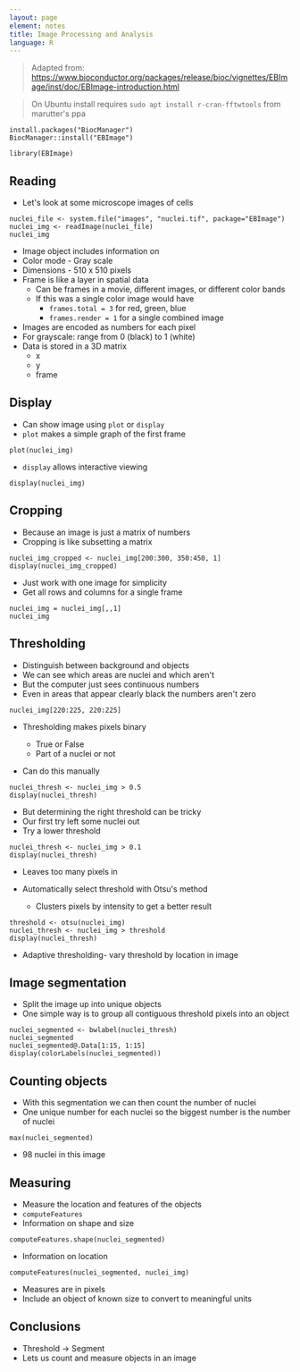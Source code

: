```yaml
---
layout: page
element: notes
title: Image Processing and Analysis
language: R
---
```


> Adapted from:
> https://www.bioconductor.org/packages/release/bioc/vignettes/EBImage/inst/doc/EBImage-introduction.html

> On Ubuntu install requires
> `sudo apt install r-cran-fftwtools`
> from marutter's ppa

```
install.packages("BiocManager")
BiocManager::install("EBImage")
```

```
library(EBImage)
```

## Reading

* Let's look at some microscope images of cells

```
nuclei_file <- system.file("images", "nuclei.tif", package="EBImage")
nuclei_img <- readImage(nuclei_file)
nuclei_img
```

* Image object includes information on
* Color mode - Gray scale
* Dimensions - 510 x 510 pixels
* Frame is like a layer in spatial data
    * Can be frames in a movie, different images, or different color bands
    * If this was a single color image would have
        * `frames.total = 3` for red, green, blue
        *  `frames.render = 1` for a single combined image
* Images are encoded as numbers for each pixel
* For grayscale: range from 0 (black) to 1 (white)
* Data is stored in a 3D matrix
    * x
    * y
    * frame

## Display

* Can show image using `plot` or `display`
* `plot` makes a simple graph of the first frame

```
plot(nuclei_img)
```

* `display` allows interactive viewing

```
display(nuclei_img)
```

## Cropping

* Because an image is just a matrix of numbers
* Cropping is like subsetting a matrix

```
nuclei_img_cropped <- nuclei_img[200:300, 350:450, 1]
display(nuclei_img_cropped)
```

* Just work with one image for simplicity
* Get all rows and columns for a single frame

```
nuclei_img = nuclei_img[,,1]
nuclei_img
```

## Thresholding

* Distinguish between background and objects
* We can see which areas are nuclei and which aren't
* But the computer just sees continuous numbers
* Even in areas that appear clearly black the numbers aren't zero

```
nuclei_img[220:225, 220:225]
```

* Thresholding makes pixels binary
    * True or False
    * Part of a nuclei or not

* Can do this manually

```
nuclei_thresh <- nuclei_img > 0.5
display(nuclei_thresh)
```

* But determining the right threshold can be tricky
* Our first try left some nuclei out
* Try a lower threshold

```
nuclei_thresh <- nuclei_img > 0.1
display(nuclei_thresh)
```

* Leaves too many pixels in

* Automatically select threshold with Otsu's method
    * Clusters pixels by intensity to get a better result

```
threshold <- otsu(nuclei_img)
nuclei_thresh <- nuclei_img > threshold
display(nuclei_thresh)
```

* Adaptive thresholding- vary threshold by location in image

## Image segmentation

* Split the image up into unique objects
* One simple way is to group all contiguous threshold pixels into an object

```
nuclei_segmented <- bwlabel(nuclei_thresh)
nuclei_segmented
nuclei_segmented@.Data[1:15, 1:15]
display(colorLabels(nuclei_segmented))
```

## Counting objects

* With this segmentation we can then count the number of nuclei
* One unique number for each nuclei so the biggest number is the number of nuclei

```
max(nuclei_segmented)
```

* 98 nuclei in this image


## Measuring

* Measure the location and features of the objects
* `computeFeatures` 
* Information on shape and size

```
computeFeatures.shape(nuclei_segmented)
```

* Information on location

```
computeFeatures(nuclei_segmented, nuclei_img)
```

* Measures are in pixels
* Include an object of known size to convert to meaningful units

## Conclusions

* Threshold -> Segment
* Lets us count and measure objects in an image